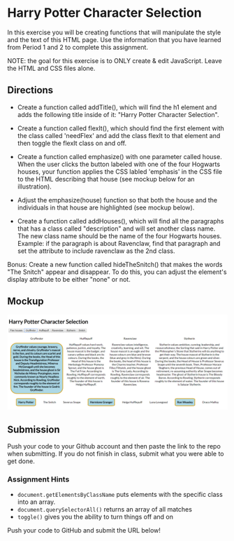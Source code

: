 # Harry Potter Character Selection

In this exercise you will be creating functions that will manipulate the style and the text of this HTML page. Use the information that you have learned from Period 1 and 2 to complete this assignment.

NOTE: the goal for this exercise is to ONLY create & edit JavaScript. Leave the HTML and CSS files alone.

## Directions

- Create a function called addTitle(), which will find the h1 element and adds the following title inside of it: "Harry Potter Character Selection".

- Create a function called flexIt(), which should find the first element with the class called 'needFlex' and add the class flexIt to that element and then toggle the flexIt class on and off.

- Create a function called emphasize() with one parameter called house. When the user clicks the button labeled with one of the four Hogwarts houses, your function applies the CSS labled 'emphasis' in the CSS file to the HTML describing that house (see mockup below for an illustration).

- Adjust the emphasize(house) function so that both the house and the individuals in that house are highlighted (see mockup below).

- Create a function called addHouses(), which will find all the paragraphs that has a class called "description" and will set another class name. The new class name should be the name of the four Hogwarts houses. Example: if the paragraph is about Ravenclaw, find that paragraph and set the attribute to include ravenclaw as the 2nd class.

Bonus: Create a new function called hideTheSnitch() that makes the words "The Snitch" appear and disappear.  To do this, you can adjust the element's display attribute to be either "none" or not.

## Mockup
![mockup](./potterImg.png)

## Submission
Push your code to your Github account and then paste the link to the repo when submitting. If you do not finish in class, submit what you were able to get done.

### Assignment Hints
- `document.getElementsByClassName` puts elements with the specific class into an array. 
- `document.querySelectorAll()` returns an array of all matches
- `toggle()` gives you the ability to turn things off and on

Push your code to GitHub and submit the URL below!